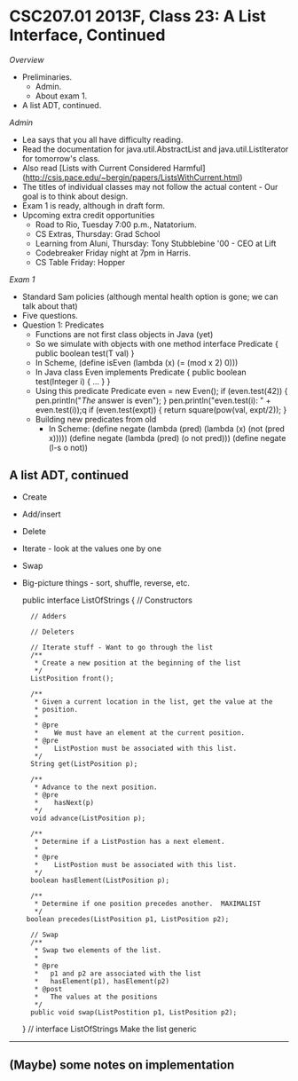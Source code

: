 CSC207.01 2013F, Class 23: A List Interface, Continued
======================================================

_Overview_

* Preliminaries.
    * Admin.
    * About exam 1.
* A list ADT, continued.

_Admin_

* Lea says that you all have difficulty reading.
* Read the documentation for java.util.AbstractList and java.util.ListIterator
  for tomorrow's class.
* Also read [Lists with Current Considered Harmful]
  (http://csis.pace.edu/~bergin/papers/ListsWithCurrent.html)
* The titles of individual classes may not follow the actual content - Our goal
  is to think about design.
* Exam 1 is ready, although in draft form.
* Upcoming extra credit opportunities
    * Road to Rio, Tuesday 7:00 p.m., Natatorium.
    * CS Extras, Thursday: Grad School
    * Learning from Aluni, Thursday: Tony Stubblebine '00 - CEO at Lift
    * Codebreaker Friday night at 7pm in Harris.
    * CS Table Friday: Hopper

_Exam 1_

* Standard Sam policies (although mental health option is gone; we can talk
  about that)
* Five questions.
* Question 1: Predicates
     * Functions are not first class objects in Java (yet)
     * So we simulate with objects with one method
        interface Predicate<T> {
           public boolean test(T val)
        }
     * In Scheme, (define isEven (lambda (x) (= (mod x 2) 0)))
     * In Java
       class Even implements Predicate<Integer> {
          public boolean test(Integer i) {
             ...
          }
       }
     * Using this predicate
         Predicate<Integer> even = new Even();
         if (even.test(42)) {
             pen.println("*The* answer is even");
         }
         pen.println("even.test(i): " + even.test(i));q
         if (even.test(expt)) {
             return square(pow(val, expt/2));
         }
    * Building new predicates from old
        * In Scheme:
           (define negate (lambda (pred) (lambda (x) (not (pred x)))))
           (define negate (lambda (pred) (o not pred)))
           (define negate (l-s o not))

A list ADT, continued
---------------------

* Create
* Add/insert
* Delete
* Iterate - look at the values one by one
* Swap
* Big-picture things - sort, shuffle, reverse, etc.

    public interface ListOfStrings  {
        // Constructors

        // Adders

        // Deleters

        // Iterate stuff - Want to go through the list
        /**
         * Create a new position at the beginning of the list
         */
        ListPosition front();

        /**
         * Given a current location in the list, get the value at the 
         * position.
         *
         * @pre
         *    We must have an element at the current position.
         * @pre
         *    ListPostion must be associated with this list.
         */
        String get(ListPosition p);

        /**
         * Advance to the next position.
         * @pre
         *    hasNext(p)
         */
        void advance(ListPosition p);

        /**
         * Determine if a ListPostion has a next element.
         *
         * @pre
         *    ListPostion must be associated with this list.
         */
        boolean hasElement(ListPosition p);

        /**
         * Determine if one position precedes another.  MAXIMALIST
         */
       boolean precedes(ListPosition p1, ListPosition p2);

        // Swap
        /**
         * Swap two elements of the list.
         *
         * @pre
         *   p1 and p2 are associated with the list
         *   hasElement(p1), hasElement(p2)
         * @post
         *   The values at the positions
         */
        public void swap(ListPostition p1, ListPosition p2);

    } // interface ListOfStrings
Make the list generic
---------------------

(Maybe) some notes on implementation
------------------------------------

